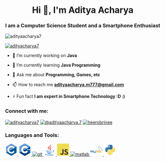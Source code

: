 <h1 align="center">Hi 👋, I'm Aditya Acharya</h1>
<h3 align="center">I am a Computer Science Student and a Smartphone Enthusiast</h3>

<p align="left"> <img src="https://komarev.com/ghpvc/?username=adityaacharya7&label=Profile%20views&color=0e75b6&style=flat" alt="adityaacharya7" /> </p>

<p align="left"> <a href="https://twitter.com/adityacharya7" target="blank"><img src="https://img.shields.io/twitter/follow/adityacharya7?logo=twitter&style=for-the-badge" alt="adityacharya7" /></a> </p>

- 🔭 I’m currently working on **Java**

- 🌱 I’m currently learning **Java Programming**

- 💬 Ask me about **Programming, Games, etc**

- 📫 How to reach me **adityaacharya.m777@gmail.com**

- ⚡ Fun fact **I am expert in Smartphone Technology :D :)**

<h3 align="left">Connect with me:</h3>
<p align="left">
<a href="https://twitter.com/adityacharya7" target="blank"><img align="center" src="https://raw.githubusercontent.com/rahuldkjain/github-profile-readme-generator/master/src/images/icons/Social/twitter.svg" alt="adityacharya7" height="30" width="40" /></a>
<a href="https://instagram.com/@adityaacharya.7" target="blank"><img align="center" src="https://raw.githubusercontent.com/rahuldkjain/github-profile-readme-generator/master/src/images/icons/Social/instagram.svg" alt="@adityaacharya.7" height="30" width="40" /></a>
<a href="https://www.youtube.com/c/heerobrinee" target="blank"><img align="center" src="https://raw.githubusercontent.com/rahuldkjain/github-profile-readme-generator/master/src/images/icons/Social/youtube.svg" alt="heerobrinee" height="30" width="40" /></a>
</p>

<h3 align="left">Languages and Tools:</h3>
<p align="left"> <a href="https://www.cprogramming.com/" target="_blank" rel="noreferrer"> <img src="https://raw.githubusercontent.com/devicons/devicon/master/icons/c/c-original.svg" alt="c" width="40" height="40"/> </a> <a href="https://www.w3schools.com/cpp/" target="_blank" rel="noreferrer"> <img src="https://raw.githubusercontent.com/devicons/devicon/master/icons/cplusplus/cplusplus-original.svg" alt="cplusplus" width="40" height="40"/> </a> <a href="https://git-scm.com/" target="_blank" rel="noreferrer"> <img src="https://www.vectorlogo.zone/logos/git-scm/git-scm-icon.svg" alt="git" width="40" height="40"/> </a> <a href="https://www.java.com" target="_blank" rel="noreferrer"> <img src="https://raw.githubusercontent.com/devicons/devicon/master/icons/java/java-original.svg" alt="java" width="40" height="40"/> </a> <a href="https://developer.mozilla.org/en-US/docs/Web/JavaScript" target="_blank" rel="noreferrer"> <img src="https://raw.githubusercontent.com/devicons/devicon/master/icons/javascript/javascript-original.svg" alt="javascript" width="40" height="40"/> </a> <a href="https://www.mathworks.com/" target="_blank" rel="noreferrer"> <img src="https://upload.wikimedia.org/wikipedia/commons/2/21/Matlab_Logo.png" alt="matlab" width="40" height="40"/> </a> <a href="https://www.mysql.com/" target="_blank" rel="noreferrer"> <img src="https://raw.githubusercontent.com/devicons/devicon/master/icons/mysql/mysql-original-wordmark.svg" alt="mysql" width="40" height="40"/> </a> <a href="https://www.python.org" target="_blank" rel="noreferrer"> <img src="https://raw.githubusercontent.com/devicons/devicon/master/icons/python/python-original.svg" alt="python" width="40" height="40"/> </a> </p>
